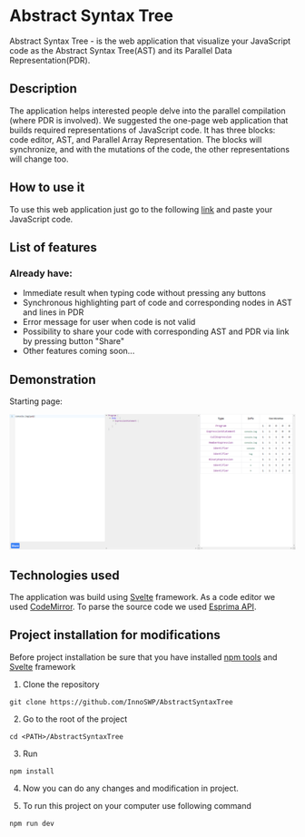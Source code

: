 # Abstract Syntax Tree

Abstract Syntax Tree - is the web application that visualize your JavaScript code as the Abstract Syntax Tree(AST) and its Parallel Data Representation(PDR).

## Description

The application helps interested people delve into the parallel compilation (where PDR is involved).
We suggested the one-page web application that builds required representations of JavaScript code.
It has three blocks: code editor, AST, and Parallel Array Representation. The blocks will synchronize,
and with the mutations of the code, the other representations will change too.

## How to use it

To use this web application just go to the following [link](https://innoswp.github.io/AbstractSyntaxTree/) and paste your JavaScript code.

## List of features

### Already have:

- Immediate result when typing code without pressing any buttons
- Synchronous highlighting part of code and corresponding nodes in AST and lines in PDR
- Error message for user when code is not valid
- Possibility to share your code with corresponding AST and PDR via link by pressing button "Share"
- Other features coming soon...

## Demonstration

<p>Starting page:</p>
<img src="./screens/starting-page.png">

## Technologies used

The application was build using [Svelte](https://svelte.dev/) framework. As a code editor we used [CodeMirror](https://codemirror.net/).
To parse the source code we used [Esprima API](https://esprima.org/).

## Project installation for modifications

Before project installation be sure that you have installed [npm tools](https://www.npmjs.com/) and [Svelte](https://svelte.dev/) framework

1. Clone the repository
```console
git clone https://github.com/InnoSWP/AbstractSyntaxTree
```

2. Go to the root of the project
```console
cd <PATH>/AbstractSyntaxTree
```

3. Run
```console
npm install
```

4. Now you can do any changes and modification in project.

5. To run this project on your computer use following command
```console
npm run dev
```
